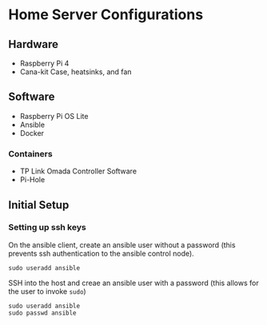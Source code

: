 # Home Server Configurations

## Hardware

* Raspberry Pi 4
* Cana-kit Case, heatsinks, and fan

## Software

* Raspberry Pi OS Lite
* Ansible
* Docker

### Containers

* TP Link Omada Controller Software
* Pi-Hole

## Initial Setup

### Setting up ssh keys

On the ansible client, create an ansible user without a password (this prevents ssh authentication to the ansible control node). 

```
sudo useradd ansible
```

SSH into the host and creae an ansible user with a password (this allows for the user to invoke `sudo`)

```
sudo useradd ansible
sudo passwd ansible
```
